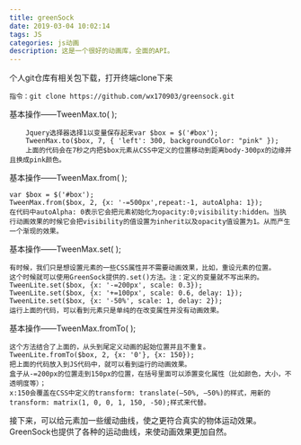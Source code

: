 ```yaml
---
title: greenSock
date: 2019-03-04 10:02:14
tags: JS
categories: js动画
description: 这是一个很好的动画库，全面的API。
---
```

 个人git仓库有相关包下载，打开终端clone下来
````
指令：git clone https://github.com/wx170903/greensock.git
````

 基本操作——TweenMax.to( );

````
	Jquery选择器选择1以变量保存起来var $box = $('#box');
	TweenMax.to($box, 7, { 'left': 300, backgroundColor: "pink" });
	上面的代码会在7秒之内把$box元素从CSS中定义的位置移动到距离body-300px的边缘并且换成pink颜色。
````

基本操作——TweenMax.from( );

```
var $box = $('#box');
TweenMax.from($box, 2, {x: '-=500px',repeat:-1, autoAlpha: 1});
在代码中autoAlpha: 0表示它会把元素初始化为opacity:0;visibility:hidden。当执行动画效果的时候它会把visibility的值设置为inherit以及opacity值设置为1。从而产生一个渐现的效果。
```

基本操作——TweenMax.set( );

```
有时候，我们只是想设置元素的一些CSS属性并不需要动画效果，比如，重设元素的位置。
这个时候就可以使用GreenSock提供的.set()方法。注：定义的变量就不写出来的。
TweenLite.set($box, {x: '-=200px', scale: 0.3});
TweenLite.set($box, {x: '+=100px', scale: 0.6, delay: 1});
TweenLite.set($box, {x: '-50%', scale: 1, delay: 2});
运行上面的代码，可以看到元素只是单纯的在改变属性并没有动画效果。
```

基本操作——TweenMax.fromTo( );

```
这个方法结合了上面的，从头到尾定义动画的起始位置并且不重复。
TweenLite.fromTo($box, 2, {x: '0'}, {x: 150});
把上面的代码放入到JS代码中，就可以看到运行的动画效果。
盒子从-=200px的位置走到150px的位置，在括号里面可以添置变化属性（比如颜色，大小，不透明度等）；
x:150会覆盖在CSS中定义的transform: translate(–50%, –50%)的样式，用新的transform: matrix(1, 0, 0, 1, 150, -50);样式来代替。
```

接下来，可以给元素加一些缓动曲线，使之更符合真实的物体运动效果。GreenSock也提供了各种的运动曲线，来使动画效果更加自然。


